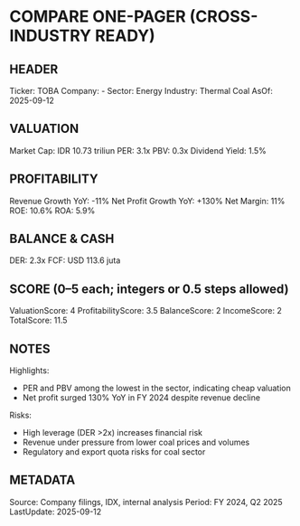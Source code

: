 # COMPARE ONE-PAGER (CROSS-INDUSTRY READY)

## HEADER
Ticker: TOBA
Company: -
Sector: Energy
Industry: Thermal Coal
AsOf: 2025-09-12

## VALUATION
Market Cap: IDR 10.73 triliun
PER: 3.1x
PBV: 0.3x
Dividend Yield: 1.5%

## PROFITABILITY
Revenue Growth YoY: -11%
Net Profit Growth YoY: +130%
Net Margin: 11%
ROE: 10.6%
ROA: 5.9%

## BALANCE & CASH
DER: 2.3x
FCF: USD 113.6 juta

## SCORE (0–5 each; integers or 0.5 steps allowed)
ValuationScore: 4
ProfitabilityScore: 3.5
BalanceScore: 2
IncomeScore: 2
TotalScore: 11.5

## NOTES
Highlights:
- PER and PBV among the lowest in the sector, indicating cheap valuation
- Net profit surged 130% YoY in FY 2024 despite revenue decline

Risks:
- High leverage (DER >2x) increases financial risk
- Revenue under pressure from lower coal prices and volumes
- Regulatory and export quota risks for coal sector

## METADATA
Source: Company filings, IDX, internal analysis
Period: FY 2024, Q2 2025
LastUpdate: 2025-09-12